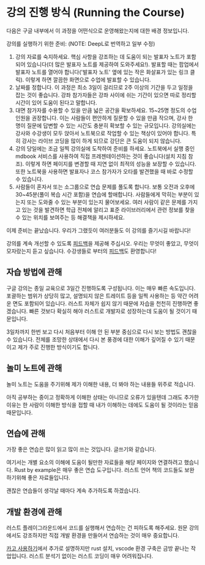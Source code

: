 # 강의 진행 방식 (Running the Course)

다음은 구글 내부에서 이 과정을 어떤식으로 운영해왔는지에 대한 배경 정보입니다.

강의를 실행하기 위한 준비: (NOTE: DeepL로 번역하고 일부 수정)

1. 강의 자료를 숙지하세요. 핵심 사항을 강조하는 데 도움이 되는 발표자 노트가 포함되어 있습니다(더 많은 발표자 노트를 제공하여 도와주세요!). 발표할 때는 팝업에서 발표자 노트를 열어야 합니다('발표자 노트' 옆에 있는 작은 화살표가 있는 링크 클릭). 이렇게 하면 깔끔한 화면으로 수업에 발표할 수 있습니다.
2. 날짜를 정합니다. 이 과정은 최소 3일이 걸리므로 2주 이상의 기간을 두고 일정을 잡는 것이 좋습니다. 강좌 참가자들은 강좌 사이에 쉬는 기간이 있으면 따로 정리할 시간이 있어 도움이 된다고 말합니다.
3. 대면 참가자를 수용할 수 있을 만큼 넓은 공간을 확보하세요. 15\~25명 정도의 수업 인원을 권장합니다. 이는 사람들이 편안하게 질문할 수 있을 만큼 작으며, 강사 한 명이 질문에 답변할 수 있는 시간도 충분히 확보할 수 있는 규모입니다. 강의실에는 강사와 수강생이 모두 앉아서 노트북으로 작업할 수 있는 책상이 있어야 합니다. 특히 강사는 라이브 코딩을 많이 하게 되므로 강단은 큰 도움이 되지 않습니다.
4. 강의 당일에는 조금 일찍 강의실에 도착하여 준비를 하세요. 노트북에서 실행 중인 mdbook 서비스를 사용하여 직접 프레젠테이션하는 것이 좋습니다(설치 지침 참조). 이렇게 하면 페이지를 변경할 때 지연 없이 최적의 성능을 보장할 수 있습니다. 또한 노트북을 사용하면 발표자나 코스 참가자가 오타를 발견했을 때 바로 수정할 수 있습니다.
5. 사람들이 혼자서 또는 소그룹으로 연습 문제를 풀도록 합니다. 보통 오전과 오후에 30\~45분(풀이 복습 시간 포함)을 연습에 할애합니다. 사람들에게 막히는 부분이 있는지 또는 도와줄 수 있는 부분이 있는지 물어보세요. 여러 사람이 같은 문제를 가지고 있는 것을 발견하면 학급 전체에 알리고 표준 라이브러리에서 관련 정보를 찾을 수 있는 위치를 보여주는 등 해결책을 제시하세요.

이제 준비는 끝났습니다. 우리가 그랬듯이 여러분들도 이 강의를 즐기시길 바랍니다!

강의를 계속 개선할 수 있도록 [피드백](https://github.com/google/comprehensive-rust/discussions/86)을 제공해 주십시오. 우리는 무엇이 좋았고, 무엇이 모자랐는지 듣고 싶습니다. 수강생들로 부터의 [피드백](https://github.com/google/comprehensive-rust/discussions/100)도 환영합니다!

## 자습 방법에 관해&#x20;

구글 강의는 종일 교육으로 3일간 진행하도록 구성됩니다. 이는 매우 빠른 속도입니다. 포괄하는 범위가 상당히 많고, 설명되지 않은 트레이트 등을 일찍 사용하는 등 약간 어려운 면도 포함되어 있습니다. 러스트 자체가 쉽지 않기 때문에 자습을 천천히 진행하면 좋겠습니다. 빠른 것보다 확실히 해야 러스트로 개발자로 성장하는데 도움이 될 것이기 때문입니다.&#x20;

3일차까지 한번 보고 다시 처음부터 이해 안 된 부분 중심으로 다시 보는 방법도 괜찮을 수 있습니다. 전체를 조망한 상태에서 다시 본 풍경에 대한 이해가 깊어질 수 있기 때문이고 제가 주로 진행한 방식이기도 합니다.&#x20;

## 놀미 노트에 관해

놀미 노트는 도움을 주기위해 제가 이해한 내용, 더 봐야 하는 내용들 위주로 적습니다.&#x20;

아직 공부하는 중이고 정확하게 이해한 상태는 아니므로 오류가 있을텐데 그래도 추가한 이유는 한 사람이 이해한 방식을 접할 때 내가 이해하는 데에도 도움이 될 것이라는 믿음 때문입니다.

## 연습에 관해

가장 좋은 연습은 많이 읽고 많이 쓰는 것입니다. 글쓰기와 같습니다.&#x20;

여기서는 개별 요소의 이해에 도움이 될만한 자료들을 해당 페이지와 연결하려고 했습니다. Rust by example은 매우 좋은 연습 도구입니다. 러스트 언어 책의 코드들도 보완하기위해 좋은 자료들입니다.

괜찮은 연습들이 생각날 때마다 계속 추가하도록 하겠습니다.

## 개발 환경에 관해

러스트 플레이그라운드에서 코드를 실행해서 연습하는 건 피하도록 해주세요. 원문 강의에서도 강조하지만 직접 개발 환경을 만들어서 연습하는 것이 매우 중요합니다.&#x20;

[카고 사용하기](../cargo/)에서 추가로 설명하지만 rust 설치, vscode 환경 구축은 금방 끝나는 작업입니다. 러스트 분석기 없이는 러스트 코딩이 매우 어려워집니다.&#x20;

